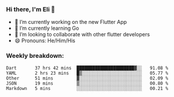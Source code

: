 ### Hi there, I'm Eli 👋
- 🔭 I’m currently working on the new Flutter App
- 🌱 I’m currently learning Go
- 🦄 I’m looking to collaborate with other flutter developers
- 😄 Pronouns: He/Him/His

### Weekly breakdown:
<!--START_SECTION:waka-->
```text
Dart       37 hrs 42 mins  ██████████████████████▓░░   91.08 % 
YAML       2 hrs 23 mins   █▒░░░░░░░░░░░░░░░░░░░░░░░   05.77 % 
Other      51 mins         ▓░░░░░░░░░░░░░░░░░░░░░░░░   02.09 % 
JSON       19 mins         ▒░░░░░░░░░░░░░░░░░░░░░░░░   00.80 % 
Markdown   5 mins          ░░░░░░░░░░░░░░░░░░░░░░░░░   00.21 % 
```
<!--END_SECTION:waka-->
